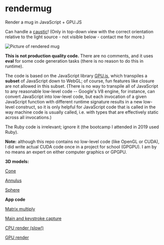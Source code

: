 # rendermug
Render a mug in JavaScript + GPU.JS

Can handle a [caustic](https://en.wikipedia.org/wiki/Caustic_(optics))! (Only in top-down view with the correct orientation relative to the light source - not visible below - contact me for more.)

![Picture of rendered mug](https://ryandenlinger.files.wordpress.com/2021/05/rendermug-1.png)

**This is not production quality code.** There are no comments, and it uses **eval** for some code generation tasks (there is no reason to do this in runtime).

The code is based on the JavaScript library [GPU.js](https://gpu.rocks/), which transpiles a **subset** of JavaScript down to WebGL; of course, fun features like closure are not allowed in this subset. (There is no way to transpile all of JavaScript to any reasonable low-level code -- Google's V8 engine, for instance, can convert JavaScript into low-level code, but each invocation of a given JavaScript function with different runtime signature results in a new low-level construct, so it is only helpful for JavaScript code that is called in the way machine code is usually called, i.e. with types that are effectively static across all invocations.)

The Ruby code is irrelevant; ignore it (the bootcamp I attended in 2019 used Ruby).

**Note:** although this repo contains no low-level code (like OpenGL or CUDA), I did write actual CUDA code once in a project for school (GPGPU). I am by no means an expert on either computer graphics or GPGPU.

**3D models:**

[Cone](https://github.com/ryanden2018/rendermug/blob/8e09e191a53e6ed007bb225a82d1c73402622bd4/app/assets/javascripts/Cone.js)

[Annulus](https://github.com/ryanden2018/rendermug/blob/8e09e191a53e6ed007bb225a82d1c73402622bd4/app/assets/javascripts/Annulus.js)

[Sphere](https://github.com/ryanden2018/rendermug/blob/8e09e191a53e6ed007bb225a82d1c73402622bd4/app/assets/javascripts/Sphere.js)

**App code**

[Matrix multiply](https://github.com/ryanden2018/rendermug/blob/8e09e191a53e6ed007bb225a82d1c73402622bd4/app/assets/javascripts/matmul.js)

[Main and keystroke capture](https://github.com/ryanden2018/rendermug/blob/8e09e191a53e6ed007bb225a82d1c73402622bd4/app/assets/javascripts/index.js)

[CPU render (slow!)](https://github.com/ryanden2018/rendermug/blob/8e09e191a53e6ed007bb225a82d1c73402622bd4/app/assets/javascripts/MugRenderer.js)

[GPU render](https://github.com/ryanden2018/rendermug/blob/8e09e191a53e6ed007bb225a82d1c73402622bd4/app/assets/javascripts/MugRendererGPU.js)

